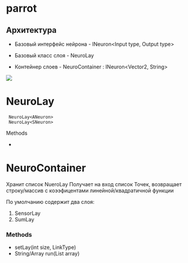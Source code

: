 # parrot
## Архитектура
* Базовый интерфейс нейрона - INeuron<Input type, Output type>

* Базовый класс слоя - NeuroLay

* Контейнер слоев - NeuroContainer : INeuron<Vector2, String>

<Image src="resources/parrot.png"></Image>


# NeuroLay
 ```
  NeuroLay<ANeuron>
  NeuroLay<SNeuron>
 ```
 Methods
 
* 

# NeuroContainer
Хранит список NueroLay
Получает на вход список Точек, возвращает строку/массив с коээфицентами линейной/квадратичной функции

По умолчанию содержит два слоя:
1) SensorLay
2) SumLay

### Methods

* setLay<Type>(int size, LinkType)
* String/Array run(List<Vector2> array)
